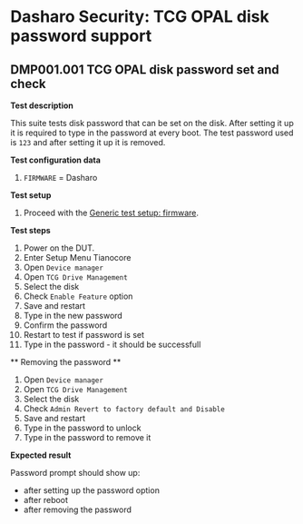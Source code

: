 # Dasharo Security: TCG OPAL disk password support

## DMP001.001 TCG OPAL disk password set and check

**Test description**

This suite tests disk password that can be set on the disk. After setting it up
it is required to type in the password at every boot. The test password used is
`123` and after setting it up it is removed.

**Test configuration data**

1. `FIRMWARE` = Dasharo

**Test setup**

1. Proceed with the
    [Generic test setup: firmware](../../generic-test-setup/#firmware).

**Test steps**

1. Power on the DUT.
1. Enter Setup Menu Tianocore
1. Open `Device manager`
1. Open `TCG Drive Management`
1. Select the disk
1. Check `Enable Feature` option
1. Save and restart
1. Type in the new password
1. Confirm the password
1. Restart to test if password is set
1. Type in the password - it should be successfull

** Removing the password **

1. Open `Device manager`
1. Open `TCG Drive Management`
1. Select the disk
1. Check `Admin Revert to factory default and Disable`
1. Save and restart
1. Type in the password to unlock
1. Type in the password to remove it

**Expected result**

Password prompt should show up:

* after setting up the password option
* after reboot
* after removing the password

